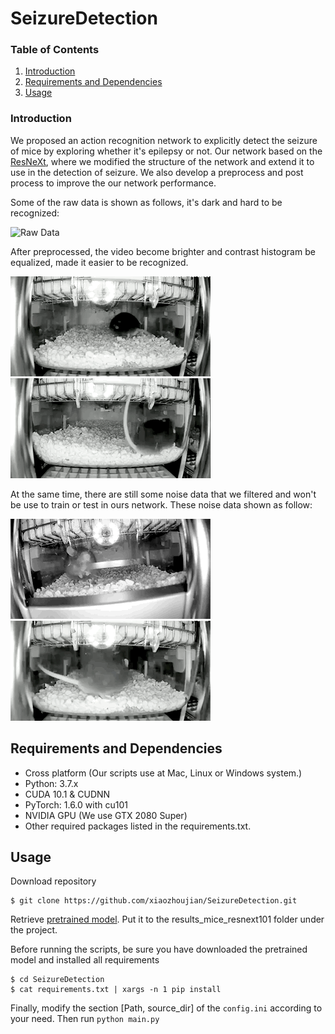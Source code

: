 # SeizureDetection
### Table of Contents
1. [Introduction](#introduction)
1. [Requirements and Dependencies](#requirements-and-dependencies)
1. [Usage](#Usage)

### Introduction
We proposed an action recognition network to explicitly detect the seizure of mice by exploring whether it's
epilepsy or not. Our network based on the [ResNeXt](https://github.com/facebookresearch/ResNeXt), where we modified the structure of the network
and extend it to use in the detection of seizure. 
We also develop a preprocess and post process to improve the our network performance.

Some of the raw data is shown as follows, it's dark and hard to be recognized:

![Raw Data](/data_example/raw_data.gif)

After preprocessed, the video become brighter and contrast histogram be equalized, made it easier to be recognized.

![Preprocessed control data](/data_example/preprocessed_data.gif)
![Preprocessed case data](/data_example/case_data.gif)

At the same time, there are still some noise data that we filtered and won't be use to train or test
in ours network. These noise data shown as follow:

![Noise data 1](/data_example/noise_data1.gif)
![Noise data 2](/data_example/noise_data2.gif)

## Requirements and Dependencies
- Cross platform (Our scripts use at Mac, Linux or Windows system.)
- Python: 3.7.x
- CUDA 10.1 & CUDNN
- PyTorch: 1.6.0 with cu101
- NVIDIA GPU (We use GTX 2080 Super)
- Other required packages listed in the requirements.txt.

## Usage
Download repository
```
$ git clone https://github.com/xiaozhoujian/SeizureDetection.git
```
Retrieve [pretrained model](https://drive.google.com/uc?id=15nMFpl7hYT6YsnBaRzjUli6jsc6VFW77&export=download). 
Put it to the results_mice_resnext101 folder under the project.

Before running the scripts, be sure you have downloaded the pretrained model and installed all requirements
```
$ cd SeizureDetection
$ cat requirements.txt | xargs -n 1 pip install 
```
Finally, modify the section \[Path, source_dir\] of the `config.ini` according to your need.
Then run `python main.py`

